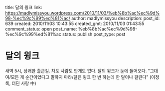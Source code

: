 title: 달의 윙크
link: https://madlymissyou.wordpress.com/2010/11/03/%eb%8b%ac%ec%9d%98-%ec%9c%99%ed%81%ac/
author: madlymissyou
description: 
post_id: 639
created: 2010/11/03 10:43:55
created_gmt: 2010/11/03 01:43:55
comment_status: open
post_name: %eb%8b%ac%ec%9d%98-%ec%9c%99%ed%81%ac
status: publish
post_type: post

# 달의 윙크

새벽 5시, 상쾌한 출근길. 차도 사람도 안개도 없다. 달의 윙크가 눈에 들어오다. "그대여/모든 게 순간이었다고 말하지 마라/달은 윙크 한 번 하는데 한 달이나 걸린다" (이정록, 더딘 사랑 中)
